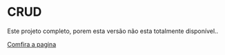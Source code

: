 # CRUD
 Este projeto completo, porem esta versão não esta totalmente disponível..

<a href="https://marcosoliveira404.github.io/CRUD/CRUD/index.html" target="_blank">Comfira a pagina</a>
